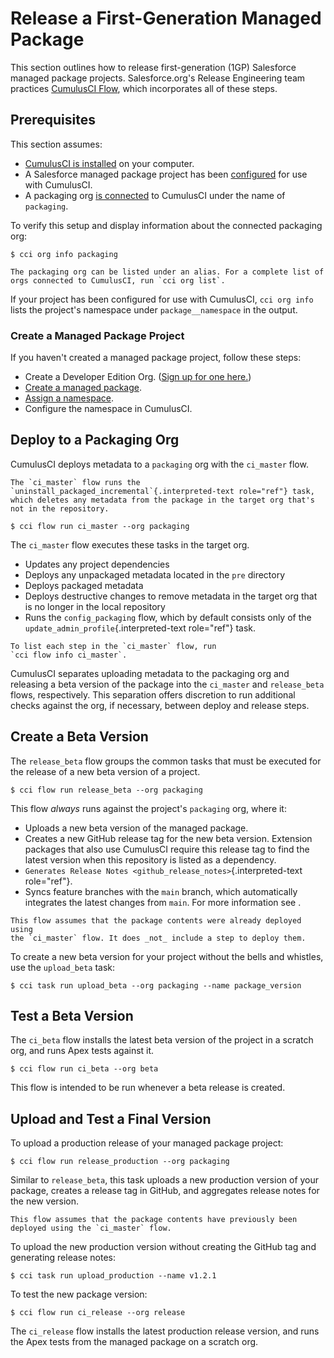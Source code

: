 # Release a First-Generation Managed Package

This section outlines how to release first-generation (1GP) Salesforce
managed package projects. Salesforce.org's Release Engineering team
practices [CumulusCI Flow](cumulusci_flow), which incorporates all of these steps.

## Prerequisites

This section assumes:

-   [CumulusCI is installed](get_started) on your computer.
-   A Salesforce managed package project has been [configured](project-initialization)
    for use with CumulusCI.
-   A packaging org [is connected](connected_orgs) to CumulusCI under the name of `packaging`.

To verify this setup and display information about the connected
packaging org:

```console
$ cci org info packaging
```

```{note}
The packaging org can be listed under an alias. For a complete list of
orgs connected to CumulusCI, run `cci org list`.
```

If your project has been configured for use with CumulusCI,
`cci org info` lists the project's namespace under `package__namespace`
in the output.

### Create a Managed Package Project

If you haven't created a managed package project, follow these steps:

-   Create a Developer Edition Org. ([Sign up for one
    here.](https://developer.salesforce.com/signup))
-   [Create a managed
    package](https://developer.salesforce.com/docs/atlas.en-us.packagingGuide.meta/packagingGuide/packaging_uploading.htm).
-   [Assign a
    namespace](https://developer.salesforce.com/docs/atlas.en-us.packagingGuide.meta/packagingGuide/isv2_3_quickstart.htm).
-   Configure the namespace in CumulusCI.

## Deploy to a Packaging Org

CumulusCI deploys metadata to a `packaging` org with the `ci_master`
flow.

```{warning}
The `ci_master` flow runs the
`uninstall_packaged_incremental`{.interpreted-text role="ref"} task,
which deletes any metadata from the package in the target org that's
not in the repository.
```

```console
$ cci flow run ci_master --org packaging
```

The `ci_master` flow executes these tasks in the target org.

-   Updates any project dependencies
-   Deploys any unpackaged metadata located in the `pre` directory
-   Deploys packaged metadata
-   Deploys destructive changes to remove metadata in the target org
    that is no longer in the local repository
-   Runs the `config_packaging` flow, which by default consists only of
    the `update_admin_profile`{.interpreted-text role="ref"} task.

```{tip}
To list each step in the `ci_master` flow, run
`cci flow info ci_master`.
```

CumulusCI separates uploading metadata to the packaging org and
releasing a beta version of the package into the `ci_master` and
`release_beta` flows, respectively. This separation offers discretion to
run additional checks against the org, if necessary, between deploy and
release steps.

## Create a Beta Version

The `release_beta` flow groups the common tasks that must be executed
for the release of a new beta version of a project.

```console
$ cci flow run release_beta --org packaging
```

This flow _always_ runs against the project's `packaging` org, where
it:

-   Uploads a new beta version of the managed package.
-   Creates a new GitHub release tag for the new beta version. Extension
    packages that also use CumulusCI require this release tag to find
    the latest version when this repository is listed as a dependency.
-   `Generates Release Notes <github_release_notes>`{.interpreted-text
    role="ref"}.
-   Syncs feature branches with the `main` branch, which automatically
    integrates the latest changes from `main`. For more information see
    [](auto-merging).

```{important}
This flow assumes that the package contents were already deployed using
the `ci_master` flow. It does _not_ include a step to deploy them.
```

To create a new beta version for your project without the bells and
whistles, use the `upload_beta` task:

```console
$ cci task run upload_beta --org packaging --name package_version
```

## Test a Beta Version

The `ci_beta` flow installs the latest beta version of the project in a
scratch org, and runs Apex tests against it.

```console
$ cci flow run ci_beta --org beta
```

This flow is intended to be run whenever a beta release is created.

## Upload and Test a Final Version

To upload a production release of your managed package project:

```
$ cci flow run release_production --org packaging
```

Similar to `release_beta`, this task uploads a new production version of
your package, creates a release tag in GitHub, and aggregates release
notes for the new version.

```{important}
This flow assumes that the package contents have previously been
deployed using the `ci_master` flow.
```

To upload the new production version without creating the GitHub tag and
generating release notes:

```
$ cci task run upload_production --name v1.2.1
```

To test the new package version:

```
$ cci flow run ci_release --org release
```

The `ci_release` flow installs the latest production release version,
and runs the Apex tests from the managed package on a scratch org.
